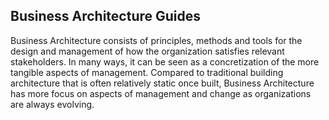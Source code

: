## Business Architecture Guides

Business Architecture consists of principles, methods and tools for the design and management of how the organization satisfies relevant stakeholders. In many ways, it can be seen as a concretization of the more tangible aspects of management. Compared to traditional building architecture that is often relatively static once built, Business Architecture has more focus on aspects of management and change as organizations are always evolving.
